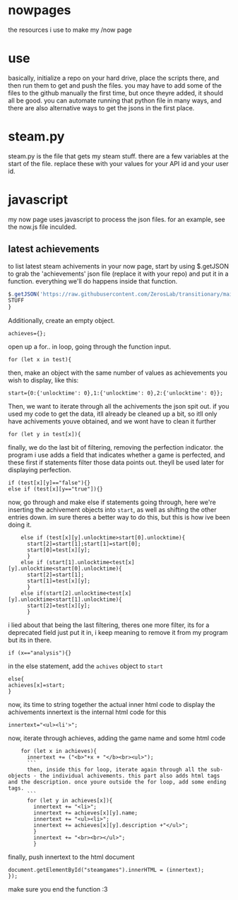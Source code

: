 # nowpages
the resources i use to make my /now page

# use
basically, initialize a repo on your hard drive, place the scripts there, and then run them to get and push the files. you may have to add some of the files to the github manually the first time, but once theyre added, it should all be good. you can automate running that python file in many ways, and there are also alternative ways to get the jsons in the first place. 


# steam.py
steam.py is the file that gets my steam stuff. there are a few variables at the start of the file. replace these with your values for your API id and your user id.

# javascript
my now page uses javascript to process the json files. 
for an example, see the now.js file inculded.

## latest achievements
to list latest steam achivements in your now page, start by using $.getJSON to grab the 'achievements' json file (replace it with your repo) and put it in a function. everything we'll do happens inside that function. 
```JavaScript
$.getJSON('https://raw.githubusercontent.com/ZerosLab/transitionary/main/achievements.json', function(test) {
STUFF
}
```


Additionally, create an empty object. 
```
achieves={};
```
open up a for.. in loop, going through the function input. 
```
for (let x in test){
```
then, make an object with the same number of values as achievements you wish to display, like this:
```
start={0:{'unlocktime': 0},1:{'unlocktime': 0},2:{'unlocktime': 0}};
```
Then, we want to iterate through all the achivements the json spit out. if you used my code to get the data, itll already be cleaned up a bit, so itll only have achivements youve obtained, and we wont have to clean it further 
```
for (let y in test[x]){
```
finally, we do the last bit of filtering, removing the perfection indicator. the program i use adds a field that indicates whether a game is perfected, and these first if statements filter those data points out. theyll be used later for displaying perfection. 
```
if (test[x][y]=="false"){}
else if (test[x][y=="true"]){}
```
now, go through and make else if statements going through, here we're inserting the achivement objects into `start`, as well as shifting the other entries down. im sure theres a better way to do this, but this is how ive been doing it.
```
    else if (test[x][y].unlocktime>start[0].unlocktime){
      start[2]=start[1];start[1]=start[0];
      start[0]=test[x][y];
      }
    else if (start[1].unlocktime<test[x][y].unlocktime<start[0].unlocktime){
      start[2]=start[1];
      start[1]=test[x][y];
      }
    else if(start[2].unlocktime<test[x][y].unlocktime<start[1].unlocktime){
      start[2]=test[x][y];
      }
```

i lied about that being the last filtering, theres one more filter, its for a deprecated field just put it in, i keep meaning to remove it from my program but its in there. 
```
if (x=="analysis"){}
```
in the else statement, add the `achives` object to `start`
```
else{
achieves[x]=start;
}
```
now, its time to string together the actual inner html code to display the achivements
innertext is the internal html code for this 
```
innertext="<ul><li'>";
```
now, iterate through achieves, adding the game name and some html code
```
    for (let x in achieves){
      innertext += ("<b>"+x + "</b><br><ul>");
      ```
      then, inside this for loop, iterate again through all the sub-objects - the individual achivements. this part also adds html tags and the description. once youre outside the for loop, add some ending tags.
      ```
      for (let y in achieves[x]){
        innertext += "<li>";
        innertext += achieves[x][y].name;
        innertext += "<ul><li>";
        innertext += achieves[x][y].description +"</ul>";
        }
        innertext += "<br><br></ul>";
        }
```
finally, push innertext to the html document
```
document.getElementById("steamgames").innerHTML = (innertext);
});
```
make sure you end the function :3
